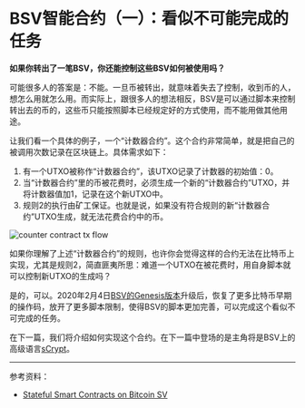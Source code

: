 # BSV智能合约（一）：看似不可能完成的任务

**如果你转出了一笔BSV，你还能控制这些BSV如何被使用吗？**

可能很多人的答案是：不能。一旦币被转出，就意味着失去了控制，收到币的人，想怎么用就怎么用。而实际上，跟很多人的想法相反，BSV是可以通过脚本来控制转出去的币的，这些币只能按照脚本已经规定好的方式使用，而不能用做其他用途。

让我们看一个具体的例子，一个“计数器合约”。这个合约非常简单，就是把自己的被调用次数记录在区块链上。具体需求如下：

1. 有一个UTXO被称作“计数器合约”，该UTXO记录了计数器的初始值：0。
2. 当“计数器合约”里的币被花费时，必须生成一个新的“计数器合约”UTXO，并将计数器值加1，记录在这个新UTXO中。
3. 规则2的执行由矿工保证。也就是说，如果没有符合规则的新“计数器合约”UTXO生成，就无法花费合约中的币。

![counter contract tx flow](https://bico.media/b04a2c2774cfab56782b689bc8710f5fefe8d7287a5cf338dde22a47c658b637)



如果你理解了上述“计数器合约”的规则，也许你会觉得这样的合约无法在比特币上实现，尤其是规则2，简直匪夷所思：难道一个UTXO在被花费时，用自身脚本就可以控制新UTXO的生成吗？

是的，可以。2020年2月4日[BSV的Genesis版本](https://github.com/bitcoin-sv/bitcoin-sv/releases/tag/v1.0.0)升级后，恢复了更多比特币早期的操作码，放开了更多脚本限制，使得BSV的脚本更加完善，可以完成这个看似不可完成的任务。

在下一篇，我们将介绍如何实现这个合约。在下一篇中登场的是主角将是BSV上的高级语言[sCrypt](https://scryptdoc.readthedocs.io/en/latest/)。

----

参考资料：

* [Stateful Smart Contracts on Bitcoin SV](https://medium.com/coinmonks/stateful-smart-contracts-on-bitcoin-sv-c24f83a0f783)
